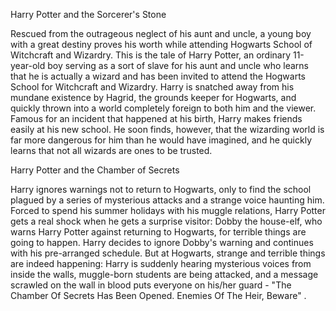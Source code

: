 Harry Potter and the Sorcerer's Stone

Rescued from the outrageous neglect of his aunt and uncle, a young boy with a great destiny proves his worth while attending Hogwarts School of Witchcraft and Wizardry. This is the tale of Harry Potter, an ordinary 11-year-old boy serving as a sort of slave for his aunt and uncle who learns that he is actually a wizard and has been invited to attend the Hogwarts School for Witchcraft and Wizardry. Harry is snatched away from his mundane existence by Hagrid, the grounds keeper for Hogwarts, and quickly thrown into a world completely foreign to both him and the viewer. Famous for an incident that happened at his birth, Harry makes friends easily at his new school. He soon finds, however, that the wizarding world is far more dangerous for him than he would have imagined, and he quickly learns that not all wizards are ones to be trusted.


Harry Potter and the Chamber of Secrets

Harry ignores warnings not to return to Hogwarts, only to find the school plagued by a series of mysterious attacks and a strange voice haunting him. Forced to spend his summer holidays with his muggle relations, Harry Potter gets a real shock when he gets a surprise visitor: Dobby the house-elf, who warns Harry Potter against returning to Hogwarts, for terrible things are going to happen. Harry decides to ignore Dobby's warning and continues with his pre-arranged schedule. But at Hogwarts, strange and terrible things are indeed happening: Harry is suddenly hearing mysterious voices from inside the walls, muggle-born students are being attacked, and a message scrawled on the wall in blood puts everyone on his/her guard - "The Chamber Of Secrets Has Been Opened. Enemies Of The Heir, Beware" .